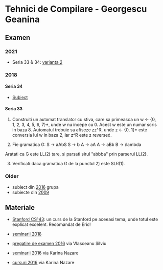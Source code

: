 # Tehnici de Compilare - Georgescu Geanina

## Examen

### 2021

- Seria 33 & 34: [varianta 2](https://drive.google.com/file/d/1QUltwqORD_KRlS-tG1xubXLYsEVmIYwg/view?usp=sharing)

### 2018

#### Seria 34
- [Subiect](https://www.dropbox.com/s/27xbqi1chyp5ao1/subiect_tc.png?dl=0)

#### Seria 33

1. Construiti un automat translator cu stiva,
 care sa primeasca un w <- {0, 1, 2, 3, 4, 5, 6, 7}\*,
 unde w nu incepe cu 0.
 Acest w este un numar scris in baza 8.
 Automatul trebuie sa afiseze zz^R, unde z <- {0, 1}\*
 este conversia lui w in baza 2, iar z^R este z reversed.


2. Fie gramatica G:
S -> aAbS
S -> b
A -> aA
A -> aBb
B -> \lambda

Aratati ca G este LL(2) tare, si parsati sirul "abbba" prin parserul LL(2).

3. Verificati daca gramatica G de la punctul 2) este SLR(1).


### Older
- subiect din [2016](https://www.dropbox.com/s/wsgtk9lprj4qnye/subiect_examen_2016.jpg?dl=0) grupa
- subiecte din [2009](http://fmi.is-a-geek.net/index.php/Tehnici_de_compilare_(Georgescu_Gianina))

## Materiale

- [Stanford CS143](https://web.stanford.edu/class/archive/cs/cs143/cs143.1128/): un curs de la Stanford pe aceeasi tema, unde totul este explicat excelent. Recomandat de Eric!

- [seminarii 2018](https://www.dropbox.com/s/3kvbx9iaqgdcuho/Seminar%20tc-20180517T173353Z-001.zip?dl=0)
- [pregatire de examen 2016](https://www.dropbox.com/s/w5gjsywdz7vqpsu/pregatire_examen.zip?dl=0) via Vlasceanu Silviu
- [seminarii 2016](https://www.dropbox.com/sh/no15qka1oqnmzmz/AACDWzCIyM0KQqnqW7Fh10Xca?dl=0) via Karina Nazare
- [cursuri 2016](https://www.dropbox.com/sh/5v941i2r6ils2cm/AAAhabJDdUSNvN9q7K1d-Q-Ka?dl=0) via Karina Nazare
